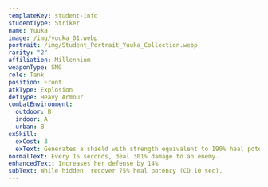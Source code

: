 ```yaml
---
templateKey: student-info
studentType: Striker
name: Yuuka
image: /img/yuuka_01.webp
portrait: /img/Student_Portrait_Yuuka_Collection.webp
rarity: "2"
affiliation: Millennium
weaponType: SMG
role: Tank
position: Front
atkType: Explosion
defType: Heavy Armour
combatEnvironment:
  outdoor: B
  indoor: A
  urban: B
exSkill:
  exCost: 3
  exText: Generates a shield with strength equivalent to 190% heal potency (15 sec).
normalText: Every 15 seconds, deal 301% damage to an enemy.
enhancedText: Increases her defense by 14%
subText: While hidden, recover 75% heal potency (CD 10 sec).
---
```

